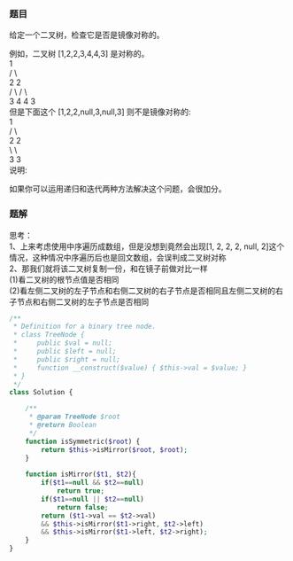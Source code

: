 ### 题目
给定一个二叉树，检查它是否是镜像对称的。

例如，二叉树 [1,2,2,3,4,4,3] 是对称的。   
    1   
   / \   
  2   2   
 / \ / \   
3  4 4  3   
但是下面这个 [1,2,2,null,3,null,3] 则不是镜像对称的:   
    1   
   / \   
  2   2   
   \   \   
   3    3   
说明:

如果你可以运用递归和迭代两种方法解决这个问题，会很加分。

### 题解
思考：   
1、上来考虑使用中序遍历成数组，但是没想到竟然会出现\[1, 2, 2, 2, null, 2]这个情况，这种情况中序遍历后也是回文数组，会误判成二叉树对称   
2、那我们就将该二叉树复制一份，和在镜子前做对比一样   
(1)看二叉树的根节点值是否相同   
(2)看左侧二叉树的左子节点和右侧二叉树的右子节点是否相同且左侧二叉树的右子节点和右侧二叉树的左子节点是否相同   

```php
/**
 * Definition for a binary tree node.
 * class TreeNode {
 *     public $val = null;
 *     public $left = null;
 *     public $right = null;
 *     function __construct($value) { $this->val = $value; }
 * }
 */
class Solution {

    /**
     * @param TreeNode $root
     * @return Boolean
     */
    function isSymmetric($root) {
        return $this->isMirror($root, $root);
    }
    
    function isMirror($t1, $t2){
        if($t1==null && $t2==null)
            return true;
        if($t1==null || $t2==null)
            return false;
        return ($t1->val == $t2->val)
        && $this->isMirror($t1->right, $t2->left)
        && $this->isMirror($t1->left, $t2->right);
    }
}
```
